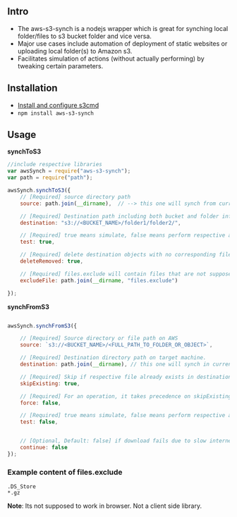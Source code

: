 ## Intro
* The aws-s3-synch is a nodejs wrapper which is great for synching local folder/files to s3 bucket folder and vice versa.
* Major use cases include automation of deployment of static websites or uploading local folder(s) to Amazon s3. 
* Facilitates simulation of actions (without actually performing) by tweaking certain parameters.



## Installation
* [Install and configure s3cmd](http://s3tools.org)
* `npm install aws-s3-synch`

## Usage

**synchToS3**
```js
//include respective libraries
var awsSynch = require("aws-s3-synch");
var path = require("path");

awsSynch.synchToS3({
	// [Required] source directory path
	source: path.join(__dirname),  // --> this one will synch from current working directory

	// [Required] Destination path including both bucket and folder information
	destination: "s3://<BUCKET_NAME>/folder1/folder2/",   				 

	// [Required] true means simulate, false means perform respective action in bucket
	test: true,																				 

	// [Required] delete destination objects with no corresponding file.	
	deleteRemoved: true,															 

	// [Required] files.exclude will contain files that are not supposed to be synched.	
	excludeFile: path.join(__dirname, "files.exclude") 

});

```

**synchFromS3**
```js

awsSynch.synchFromS3({

	// [Required] Source directory or file path on AWS
	source: `s3://<BUCKET_NAME>/<FULL_PATH_TO_FOLDER_OR_OBJECT>`,

	// [Required] Destination directory path on target machine.
	destination: path.join(__dirname), // this one will synch in current working directory

	// [Required] Skip if respective file already exists in destination directory
	skipExisting: true,

	// [Required] For an operation, it takes precedence on skipExisting
	force: false,

	// [Required] true means simulate, false means perform respective action in bucket
	test: false,


	// [Optional, Default: false] if download fails due to slow internet or somehow, use continue: true to resume
	continue: false
});


```

### Example content of files.exclude

```
.DS_Store
*.gz
```

**Note**: Its not supposed to work in browser. Not a client side library.
